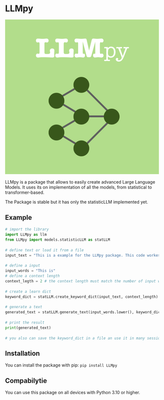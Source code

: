 # LLMpy

![LLMpy Logo](https://github.com/AstroQuantumphysicist/LMMpy/blob/main/RepoData/IMG_4306.jpeg)

LLMpy is a package that allows to easily create advanced Large Language Models. It uses its on implementation of all the models, from statistical to transformer-based.

The Package is stable but it has only the statisticLLM implemented yet.

## Example
```python
# import the library
import LLMpy as llm
from LLMpy import models.statisticLLM as statLLM

# define text or load it from a file
input_text = "This is a example for the LLMpy package. This code workes! You will wonder about the output because this is a LLM"

# define a input
input_words = "This is"
# define a context length
context_legth = 2 # the context length must match the number of input words

# create a learn dict
keyword_dict = statLLM.create_keyword_dict(input_text, context_length)

# generate a text
generated_text = statLLM.generate_text(input_words.lower(), keyword_dict, context_length)

# print the result
print(generated_text)

# you also can save the keyword_dict in a file an use it in many sessions
```

## Installation
You can install the package with pip:
```pip install LLMpy```

## Compabilytie
You can use this package on all devices with Python 3.10 or higher.
